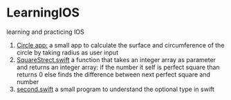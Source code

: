 # LearningIOS
learning and practicing IOS
1) [Circle app:](/Circle)
  a small app to calculate the surface and circumference of the circle by taking radius as user input
2) [SquareStrect.swift](/SquareStretch.swift)
  a function that takes an integer array as parameter and returns an integer array: if the number it self is perfect square than returns 0
  else finds the difference between next perfect square and number 
3) [second.swift](/Second.swift)
  a small program to understand the optional type in swift
